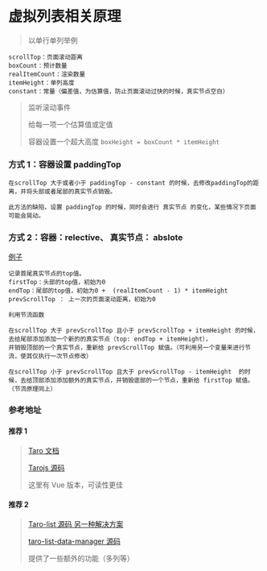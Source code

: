 # 虚拟列表相关原理

> 以单行单列举例

``` text
scrollTop：页面滚动距离
boxCount：预计数量
realItemCount：渲染数量
itemHeight：单列高度
constant：常量（偏差值，为估算值，防止页面滚动过快的时候，真实节点空白）
```

> 监听滚动事件
>
> 给每一项一个估算值或定值
>
> 容器设置一个超大高度 `boxHeight = boxCount * itemHeight`

### 方式 1：容器设置 paddingTop

```text
在scrollTop 大于或者小于 paddingTop - constant 的时候，去修改paddingTop的距离，并将头部或者尾部的真实节点销毁。

此方法的缺陷，设置 paddingTop 的时候，同时会进行 真实节点 的变化，某些情况下页面可能会晃动。
```

### 方式 2：容器：relective、 真实节点： abslote

[例子](https://raohong.github.io/taro-list-demo/dist/index.html#/pages/normal/index)

```text
记录首尾真实节点的top值。
firstTop：头部的top值，初始为0
endTop：尾部的top值，初始为0 +  (realItemCount - 1) * itemHeight
prevScrollTop ： 上一次的页面滚动距离，初始为0

利用节流函数

在scrollTop 大于 prevScrollTop 且小于 prevScrollTop + itemHeight 的时候，
去给尾部添加添加一个新的的真实节点（top: endTop + itemHeight），
并销毁顶部的一个真实节点，重新给 prevScrollTop 赋值。（可利用另一个变量来进行节流，使其仅执行一次节点修改）

在scrollTop 小于 prevScrollTop 且大于 prevScrollTop - itemHeight  的时候，去给顶部添加添加额外的真实节点，并销毁底部的一个节点，重新给 firstTop 赋值。（节流原理同上）
```

### 参考地址

#### 推荐 1

> [Taro 文档](https://taro-docs.jd.com/taro/docs/3.0.0-beta.5/virtual-list/)
>
> [Tarojs 源码](https://github.com/NervJS/taro/blob/v3.0.0-rc.6/packages/taro-components/virtual-list/index.js)
>
> 这里有 Vue 版本，可读性更佳

#### 推荐 2

> [Taro-list 源码 另一种解决方案](https://github.com/raohong/taro-list)
>
> [taro-list-data-manager 源码](https://github.com/raohong/taro-list-data-manager)
>
> 提供了一些额外的功能（多列等）
